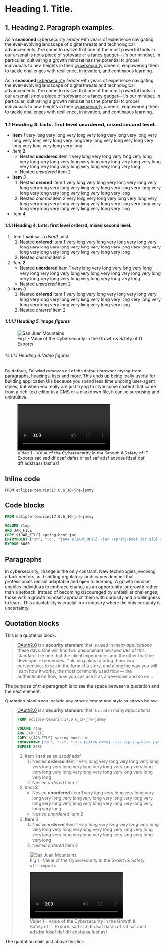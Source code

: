 # Heading 1. Title.

## 1. Heading 2. Paragraph examples.

As a **seasoned** [cybersecurity](https://en.wikipedia.org/wiki/Computer_security "Computer Security") _leader_ with years of experience navigating the ever-evolving landscape of digital
threats and technological advancements, I've come to realize that one of the most powerful tools in our arsenal is not a
piece of software or a fancy gadget—it's our mindset. In particular, cultivating a growth mindset has the potential to
propel individuals to new heights in their [cybersecurity](https://en.wikipedia.org/wiki/Computer_security "Computer Security") careers, empowering them to tackle challenges with resilience,
innovation, and continuous learning.

As a **seasoned** [cybersecurity](https://en.wikipedia.org/wiki/Computer_security "Computer Security") _leader_ with years of experience navigating the ever-evolving landscape of digital
threats and technological advancements, I've come to realize that one of the most powerful tools in our arsenal is not a
piece of software or a fancy gadget—it's our mindset. In particular, cultivating a growth mindset has the potential to
propel individuals to new heights in their [cybersecurity](https://en.wikipedia.org/wiki/Computer_security "Computer Security") careers, empowering them to tackle challenges with resilience,
innovation, and continuous learning.

### 1.1 Heading 3. Lists: first level unordered, mixed second level.

- **Item** _1_ very long very long very long very long very long very long very long very long very long very long very
  long very long very long very long very long very long very long
- _Item_ **2**
  - Nested **unordered** item 1 very long very long very long very long very long very long very long very long very
    long very long very long very long very long very long very long very long very long
  - Nested _unordered_ item 2
- **Item** _3_
  1. Nested **ordered** item 1 very long very long very long very long very long very long very long very long very
     long very long very long very long very long very long very long very long very long
  2. Nested _ordered_ item 2 very long very long very long very long very long very long very long very long very long
     very long very long very long very long very long very long very long very long
- Item 4

#### 1.1.1 Heading 4. Lists: first level ordered, mixed second level.

1. Item 1 **sad** sa sa _dsadf_ adsf
   1. Nested **ordered** item 1 very long very long very long very long very long very long very long very long very
      long very long very long very long very long very long very long very long very long
   2. Nested _ordered_ item 2
2. _Item_ **2**
   - Nested **unordered** item 1 very long very long very long very long very long very long very long very long very
     long very long very long very long very long very long very long very long very long
   - Nested _unordered_ item 2
3. **Item** _3_
   1. Nested **ordered** item 1 very long very long very long very long very long very long very long very long very
      long very long very long very long very long very long very long very long very long
   2. Nested _ordered_ item 2

##### 1.1.1.1 Heading 5. Image figures

<figure>
    <img src="/article/demo/images/featured-post.png" alt="San Juan Mountains">
    <figcaption>Fig.1 - Value of the Cybersecurity in the Growth & Safety of IT Exports</figcaption>
</figure>

###### 1.1.1.1.1 Heading 6. Video figures

By default, Tailwind removes all of the default browser styling from paragraphs, headings, lists and more. This ends up being really useful for building application UIs because you spend less time undoing user-agent styles, but when you really are just trying to style some content that came from a rich-text editor in a CMS or a markdown file, it can be surprising and unintuitive.

<figure>
    <video src="https://convertiaback.com/wp-content/uploads/2024/10/home-casos-exito.mp4"></video>
    <figcaption>Video.1 - Value of the Cybersecurity in the Growth & Safety of IT Exports sad sad df dsaf dafas df saf saf adsf adsdsa fdsaf daf dff adsfsasa fasf asf</figcaption>
</figure>

## Inline code

`FROM eclipse-temurin:17.0.6_10-jre-jammy`

## Code blocks

```dockerfile
FROM eclipse-temurin:17.0.6_10-jre-jammy

VOLUME /tmp
ARG JAR_FILE
COPY ${JAR_FILE} spring-boot.jar
ENTRYPOINT ["sh", "-c", "java ${JAVA_OPTS} -jar /spring-boot.jar ${0} ${@}"]
EXPOSE 8080
```

## Paragraphs

In cybersecurity, change is the only constant. New technologies, evolving attack vectors, and shifting regulatory
landscapes demand that professionals remain adaptable and open to learning. A growth mindset enables individuals to
embrace change as an opportunity for growth rather than a setback. Instead of becoming discouraged by unfamiliar
challenges, those with a growth mindset approach them with curiosity and a willingness to learn. This adaptability is
crucial in an industry where the only certainty is uncertainty.

## Quotation blocks

This is a quotation block:

> [OAuth2.0](https://en.wikipedia.org/wiki/OAuth) is a **security standard** that is used in many _applications_ these days. One will find two predominant perspectives
> of this standard: the one that the client experiences and the other that the developer experiences. This blog aims to
> bring these two perspectives to `you` in the form of a story, and along the way you will learn how it works, the most
> commonly used flow — the authentication flow, how you can use it as a developer and so on…

The purpose of this paragraph is to see the space between a quotation and the next element.

Quotation blocks can include any other element and style as shown below:

> [OAuth2.0](https://en.wikipedia.org/wiki/OAuth) is a **security standard** that is `used` in many _applications_
>
> ```dockerfile
> FROM eclipse-temurin:17.0.6_10-jre-jammy
>
> VOLUME /tmp
> ARG JAR_FILE
> COPY ${JAR_FILE} spring-boot.jar
> ENTRYPOINT ["sh", "-c", "java ${JAVA_OPTS} -jar /spring-boot.jar ${0} ${@}"]
> EXPOSE 8080
> ```
>
> 1.  Item 1 **sad** sa sa _dsadf_ adsf
>     1.  Nested **ordered** item 1 very long very long very long very long very long very long very long very long very
>         long very long very long very long very long very long very long very long very long
>     2.  Nested _ordered_ item 2
> 2.  _Item_ **2**
>     - Nested **unordered** item 1 very long very long very long very long very long very long very long very long very
>       long very long very long very long very long very long very long very long very long
>     - Nested _unordered_ item 2
> 3.  **Item** _3_
>     1.  Nested **ordered** item 1 very long very long very long very long very long very long very long very long very
>         long very long very long very long very long very long very long very long very long
>     2.  Nested _ordered_ item 2
>
> <figure>
>    <img src="/article/demo/images/featured-post.png" alt="San Juan Mountains">
>    <figcaption>Fig.1 - Value of the Cybersecurity in the Growth & Safety of IT Exports</figcaption>
> </figure>
> <figure>
>    <video src="https://convertiaback.com/wp-content/uploads/2024/10/home-casos-exito.mp4"></video>
>    <figcaption>Video.1 - Value of the Cybersecurity in the Growth & Safety of IT Exports sad sad df dsaf dafas df saf saf adsf adsdsa fdsaf daf dff adsfsasa fasf asf</figcaption>
> </figure>

The quotation ends just above this line.
